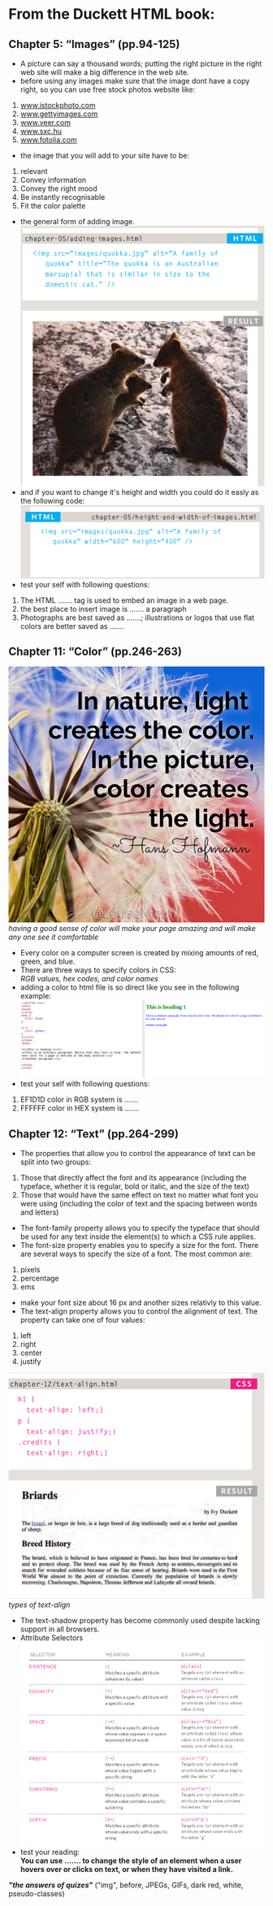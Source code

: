 # From the Duckett HTML book:

## Chapter 5: “Images” (pp.94-125)
- A picture can say a thousand words; putting the right picture in the right web site will make a big difference in the web site.
- before using any images make sure that the image dont have a copy right, so you can use free stock photos website like:
1. www.istockphoto.com
1. www.gettyimages.com
1. www.veer.com
1. www.sxc.hu
1. www.fotolia.com
- the image that you will add to your site have to be:
1. relevant
1. Convey information
1. Convey the right mood
1. Be instantly recognisable
1. Fit the color palette
- the general form of adding image.
![adding-picture-html](images/adding-picture-html.png)
- and if you want to change it's height and width you could do it easly as the following code:
![sizing-adding-picture-html](images/sizing-adding-picture-html.png)
- test your self with following questions:
1. The HTML ....... tag is used to embed an image in a web page.
1. the best place to insert image is ....... a paragraph
1. Photographs are best saved as .......; illustrations or logos that use flat colors are better saved as .......
## Chapter 11: “Color” (pp.246-263)
![img-quote](images/img-quote.jpg)
*having a good sense of color will make your page amazing and will make any one see it comfortable*
- Every color on a computer screen is created by mixing amounts of red,
green, and blue.
- There are three ways to specify colors in CSS:<br />
*RGB values, hex codes, and color names*
- adding a color to html file is so direct like you see in the following example:
![add-color](images/add-color.png)
- test your self with following questions:
1. EF1D1D color in RGB system is .......
1. FFFFFF color in HEX system is .......

## Chapter 12: “Text” (pp.264-299)
- The properties that allow you to control
the appearance of text can be split into
two groups:
1. Those that directly affect the font and its appearance
(including the typeface, whether it is regular, bold or italic,
and the size of the text)
1. Those that would have the same effect on text no matter
what font you were using (including the color of text and
the spacing between words and letters)
- The font-family property
allows you to specify the
typeface that should be used for
any text inside the element(s) to
which a CSS rule applies.
- The font-size property enables
you to specify a size for the
font. There are several ways to
specify the size of a font. The
most common are: 
1. pixels
1. percentage
1. ems
- make your font size about 16 px and another sizes relativly to this value.
- The text-align property allows
you to control the alignment of
text. The property can take one
of four values:
1. left
1. right 
1. center
1. justify

![text-align](images/text-aligh.png)
*types of text-align*
- The text-shadow property has
become commonly used despite
lacking support in all browsers.
- Attribute Selectors
![Attribute Selectors](images/atr-sel.png)
- test your reading:<br />
**You can use ....... to change the style of an
element when a user hovers over or clicks on text, or
when they have visited a link.**

***"the answers of quizes"***
("img", before, JPEGs, GIFs, dark red, white, pseudo-classes)